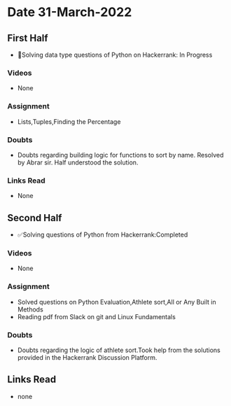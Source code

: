 # Date 31-March-2022

## First Half

- 🔄Solving data type questions of Python on Hackerrank: In Progress

### Videos

- None

### Assignment

- Lists,Tuples,Finding the Percentage

### Doubts

- Doubts regarding building logic for functions to sort by name. Resolved by Abrar sir. Half understood the solution.

### Links Read

- None

## Second Half

- ✅Solving questions of Python from Hackerrank:Completed

### Videos

- None

### Assignment

- Solved questions on Python Evaluation,Athlete sort,All or Any Built in Methods
- Reading pdf from Slack on git and Linux Fundamentals

### Doubts

- Doubts regarding the logic of athlete sort.Took help from the solutions provided in the Hackerrank Discussion Platform.

## Links Read

- none
